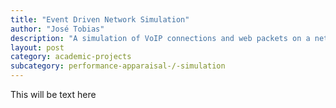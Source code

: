 ```yaml
---
title: "Event Driven Network Simulation"
author: "José Tobias"
description: "A simulation of VoIP connections and web packets on a network, using QoS on queueing time"
layout: post
category: academic-projects
subcategory: performance-apparaisal-/-simulation
---
```


This will be text here